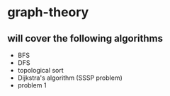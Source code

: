 # graph-theory
## will cover the following algorithms

* BFS
* DFS
* topological sort
* Dijkstra's algorithm (SSSP problem)
* problem 1
